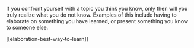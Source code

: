 If you confront yourself with a topic you think you know, only then will you truly realize what you do not know. Examples of this include having to elaborate on something you have learned, or present something you know to someone else.

[[elaboration-best-way-to-learn]]